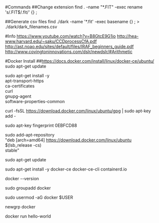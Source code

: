 #Commands
##Change extension
find . -name "*.FIT" -exec rename 's/.FIT$/.fit/' {} \;

##Generate csv files
find ./dark -name '*.fit' -exec basename \{} \; > ./dark/dark_filenames.csv

#Info
https://www.youtube.com/watch?v=B8GtcE9G1io
http://hea-www.harvard.edu/~saku/CCDprocessCfA.pdf
http://ast.noao.edu/sites/default/files/IRAF_beginners_guide.pdf
http://www.covingtoninnovations.com/dslr/newdslr/#Arithmetic


#Docker Install
##https://docs.docker.com/install/linux/docker-ce/ubuntu/
sudo apt-get update

sudo apt-get install -y \
    apt-transport-https \
    ca-certificates \
    curl \
    gnupg-agent \
    software-properties-common

curl -fsSL https://download.docker.com/linux/ubuntu/gpg | sudo apt-key add -

sudo apt-key fingerprint 0EBFCD88

sudo add-apt-repository \
   "deb [arch=amd64] https://download.docker.com/linux/ubuntu \
   $(lsb_release -cs) \
   stable"

sudo apt-get update

sudo apt-get install -y docker-ce docker-ce-cli containerd.io

docker --version

sudo groupadd docker

sudo usermod -aG docker $USER

newgrp docker 

docker run hello-world
